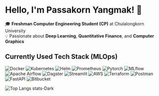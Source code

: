 # Hello, I'm Passakorn Yangmak! 👋

🎓 **Freshman Computer Engineering Student (CP)** at Chulalongkorn University  
💡 Passionate about **Deep Learning**, **Quantitative Finance**, and **Computer Graphics**
 
## Currently Used Tech Stack (MLOps)
![Docker](https://img.shields.io/badge/docker-%230db7ed.svg?style=for-the-badge&logo=docker&logoColor=white)
![Kubernetes](https://img.shields.io/badge/Kubernetes-326CE5?style=for-the-badge&logo=kubernetes&logoColor=fff)
![Helm](https://img.shields.io/badge/Helm-0F1689?style=for-the-badge&logo=helm&logoColor=fff)
![Prometheus](https://img.shields.io/badge/Prometheus-orange?style=for-the-badge&logo=prometheus&logoColor=white)
![Pytorch](https://img.shields.io/badge/PyTorch-EE4C2C?style=for-the-badge&logo=pytorch&logoColor=white) 
![MLflow](https://img.shields.io/badge/MLflow-0194E2?style=for-the-badge&logo=mlflow&logoColor=white)
![Apache Airflow](https://img.shields.io/badge/Apache%20Airflow-blue?style=for-the-badge&logo=apacheairflow&logoColor=white)
![Dagster](https://img.shields.io/badge/Dagster-eae8fc.svg?style=for-the-badge)
![Streamlit](https://img.shields.io/badge/Streamlit-%23FE4B4B.svg?style=for-the-badge&logo=streamlit&logoColor=white)
![AWS](https://custom-icon-badges.demolab.com/badge/AWS-%23FF9900.svg?style=for-the-badge&logo=aws&logoColor=white)
![Terraform](https://img.shields.io/badge/terraform-%235835CC.svg?style=for-the-badge&logo=terraform&logoColor=white)
![Postman](https://img.shields.io/badge/Postman-FF6C37?style=for-the-badge&logo=postman&logoColor=white)
![FastAPI](https://img.shields.io/badge/FastAPI-009485.svg?style=for-the-badge&logo=fastapi&logoColor=white)
![Bitbucket](https://img.shields.io/badge/Bitbucket-0052CC?style=for-the-badge&logo=bitbucket&logoColor=fff)

![Top Langs stats-Dark](https://github-readme-stats.vercel.app/api/top-langs/?username=Quackudy&layout=compact&theme=dark#gh-dark-mode-only)
    
